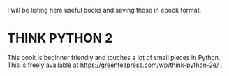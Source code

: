 I will be listing here useful books and saving those in ebook format.

# THINK PYTHON 2
This book is beginner friendly and touches a lot of small pieces in Python. This is freely available at https://greenteapress.com/wp/think-python-2e/ .
